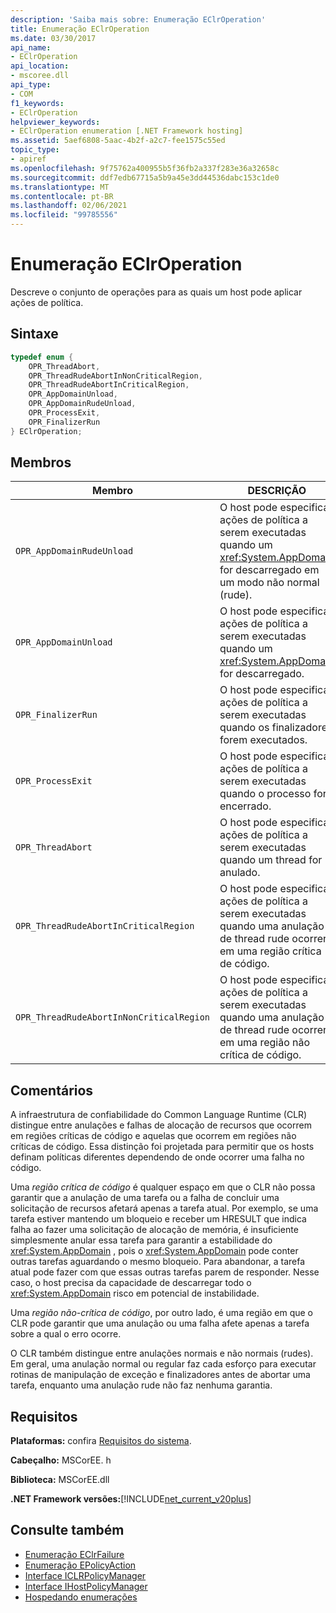 ```yaml
---
description: 'Saiba mais sobre: Enumeração EClrOperation'
title: Enumeração EClrOperation
ms.date: 03/30/2017
api_name:
- EClrOperation
api_location:
- mscoree.dll
api_type:
- COM
f1_keywords:
- EClrOperation
helpviewer_keywords:
- EClrOperation enumeration [.NET Framework hosting]
ms.assetid: 5aef6808-5aac-4b2f-a2c7-fee1575c55ed
topic_type:
- apiref
ms.openlocfilehash: 9f75762a400955b5f36fb2a337f283e36a32658c
ms.sourcegitcommit: ddf7edb67715a5b9a45e3dd44536dabc153c1de0
ms.translationtype: MT
ms.contentlocale: pt-BR
ms.lasthandoff: 02/06/2021
ms.locfileid: "99785556"
---
```

# <a name="eclroperation-enumeration"></a>Enumeração EClrOperation

Descreve o conjunto de operações para as quais um host pode aplicar ações de política.  
  
## <a name="syntax"></a>Sintaxe  
  
```cpp  
typedef enum {  
    OPR_ThreadAbort,  
    OPR_ThreadRudeAbortInNonCriticalRegion,  
    OPR_ThreadRudeAbortInCriticalRegion,  
    OPR_AppDomainUnload,  
    OPR_AppDomainRudeUnload,  
    OPR_ProcessExit,  
    OPR_FinalizerRun  
} EClrOperation;  
```  
  
## <a name="members"></a>Membros  
  
|Membro|DESCRIÇÃO|  
|------------|-----------------|  
|`OPR_AppDomainRudeUnload`|O host pode especificar ações de política a serem executadas quando um <xref:System.AppDomain> for descarregado em um modo não normal (rude).|  
|`OPR_AppDomainUnload`|O host pode especificar ações de política a serem executadas quando um <xref:System.AppDomain> for descarregado.|  
|`OPR_FinalizerRun`|O host pode especificar ações de política a serem executadas quando os finalizadores forem executados.|  
|`OPR_ProcessExit`|O host pode especificar ações de política a serem executadas quando o processo for encerrado.|  
|`OPR_ThreadAbort`|O host pode especificar ações de política a serem executadas quando um thread for anulado.|  
|`OPR_ThreadRudeAbortInCriticalRegion`|O host pode especificar ações de política a serem executadas quando uma anulação de thread rude ocorrer em uma região crítica de código.|  
|`OPR_ThreadRudeAbortInNonCriticalRegion`|O host pode especificar ações de política a serem executadas quando uma anulação de thread rude ocorrer em uma região não crítica de código.|  
  
## <a name="remarks"></a>Comentários  

 A infraestrutura de confiabilidade do Common Language Runtime (CLR) distingue entre anulações e falhas de alocação de recursos que ocorrem em regiões críticas de código e aquelas que ocorrem em regiões não críticas de código. Essa distinção foi projetada para permitir que os hosts definam políticas diferentes dependendo de onde ocorrer uma falha no código.  
  
 Uma *região crítica de código* é qualquer espaço em que o CLR não possa garantir que a anulação de uma tarefa ou a falha de concluir uma solicitação de recursos afetará apenas a tarefa atual. Por exemplo, se uma tarefa estiver mantendo um bloqueio e receber um HRESULT que indica falha ao fazer uma solicitação de alocação de memória, é insuficiente simplesmente anular essa tarefa para garantir a estabilidade do <xref:System.AppDomain> , pois o <xref:System.AppDomain> pode conter outras tarefas aguardando o mesmo bloqueio. Para abandonar, a tarefa atual pode fazer com que essas outras tarefas parem de responder. Nesse caso, o host precisa da capacidade de descarregar todo o <xref:System.AppDomain> risco em potencial de instabilidade.  
  
 Uma *região não-crítica de código*, por outro lado, é uma região em que o CLR pode garantir que uma anulação ou uma falha afete apenas a tarefa sobre a qual o erro ocorre.  
  
 O CLR também distingue entre anulações normais e não normais (rudes). Em geral, uma anulação normal ou regular faz cada esforço para executar rotinas de manipulação de exceção e finalizadores antes de abortar uma tarefa, enquanto uma anulação rude não faz nenhuma garantia.  
  
## <a name="requirements"></a>Requisitos  

 **Plataformas:** confira [Requisitos do sistema](../../get-started/system-requirements.md).  
  
 **Cabeçalho:** MSCorEE. h  
  
 **Biblioteca:** MSCorEE.dll  
  
 **.NET Framework versões:**[!INCLUDE[net_current_v20plus](../../../../includes/net-current-v20plus-md.md)]  
  
## <a name="see-also"></a>Consulte também

- [Enumeração EClrFailure](eclrfailure-enumeration.md)
- [Enumeração EPolicyAction](epolicyaction-enumeration.md)
- [Interface ICLRPolicyManager](iclrpolicymanager-interface.md)
- [Interface IHostPolicyManager](ihostpolicymanager-interface.md)
- [Hospedando enumerações](hosting-enumerations.md)
